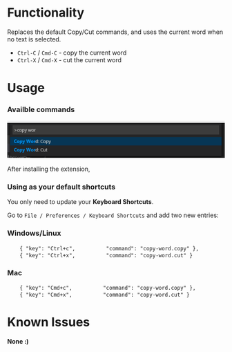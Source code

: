 # Functionality

Replaces the default Copy/Cut commands, and uses the current word when no text is selected.

* `Ctrl-C` / `Cmd-C` - copy the current word
* `Ctrl-X` / `Cmd-X` - cut the current word

# Usage

### Availble commands

![Commands](images/copy-word-commands.png)

After installing the extension, 

### Using as your default shortcuts

You only need to update your **Keyboard Shortcuts**. 

Go to `File / Preferences / Keyboard Shortcuts` and add two new entries:

### Windows/Linux
```
    { "key": "Ctrl+c",          "command": "copy-word.copy" },
    { "key": "Ctrl+x",          "command": "copy-word.cut" }
```
### Mac
```
    { "key": "Cmd+c",          "command": "copy-word.copy" },
    { "key": "Cmd+x",          "command": "copy-word.cut" }
```

# Known Issues

**None :)**